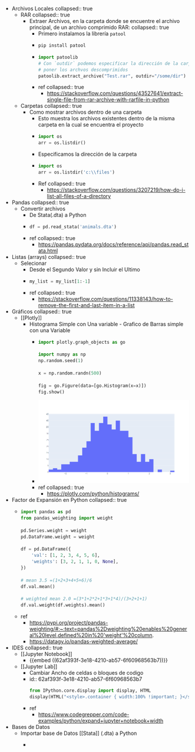 - Archivos Locales
  collapsed:: true
	- RAR
	  collapsed:: true
		- Extraer Archivos, en la carpeta donde se encuentre el archivo principal,  de un archivo comprimido RAR:
		  collapsed:: true
			- Primero instalamos la librería `patool`
			- ``` Python
			  pip install patool
			  ```
			- ``` Python
			  import patoolib
			  # Con `outdir` podemos especificar la dirección de la carpeta en la cual queremos 
			  # poner los archvos descomprimidos
			  patoolib.extract_archive("Test.rar", outdir="/some/dir")
			  ```
			- ref
			  collapsed:: true
				- https://stackoverflow.com/questions/43527641/extract-single-file-from-rar-archive-with-rarfile-in-python
	- Carpetas
	  collapsed:: true
		- Como mostrar archivos dentro de una carpeta
			- Esto muestra los archivos existentes dentro de la misma carpeta en la cual se encuentra el proyecto
			- ``` Python
			  import os
			  arr = os.listdir()
			  ```
			- Especificamos la dirección de la carpeta
			- ``` python
			  import os
			  arr = os.listdir('c:\\files')
			  ```
			- Ref
			  collapsed:: true
				- https://stackoverflow.com/questions/3207219/how-do-i-list-all-files-of-a-directory
- Pandas
  collapsed:: true
	- Convertir archivos
		- De Stata(.dta) a Python
		- ``` Python
		  df = pd.read_stata('animals.dta')
		  ```
		- ref
		  collapsed:: true
			- https://pandas.pydata.org/docs/reference/api/pandas.read_stata.html
- Listas (arrays)
  collapsed:: true
	- Selecionar
		- Desde el Segundo Valor y sin Incluir el Ultimo
		- ``` python
		  my_list = my_list[1:-1]
		  ```
		- ref
		  collapsed:: true
			- https://stackoverflow.com/questions/11338143/how-to-remove-the-first-and-last-item-in-a-list
- Gráficos
  collapsed:: true
	- [[Plotly]]
		- Histograma Simple con Una variable - Grafico de Barras simple con una Variable
			- ``` python
			  import plotly.graph_objects as go
			  
			  import numpy as np
			  np.random.seed(1)
			  
			  x = np.random.randn(500)
			  
			  fig = go.Figure(data=[go.Histogram(x=x)])
			  fig.show()
			  ```
			- ![image.png](../assets/image_1655650481523_0.png)
			- ref
			  collapsed:: true
				- https://plotly.com/python/histograms/
- Factor de Expansión en Python
  collapsed:: true
	- ``` python
	  import pandas as pd
	  from pandas_weighting import weight
	  
	  pd.Series.weight = weight
	  pd.DataFrame.weight = weight
	  
	  df = pd.DataFrame({
	      'val': [1, 2, 3, 4, 5, 6],
	      'weights': [3, 2, 1, 1, 0, None],
	  })
	  
	  # mean 3.5 =(1+2+3+4+5+6)/6
	  df.val.mean()
	  
	  # weighted mean 2.0 =(3*1+2*2+1*3+1*4)/(3+2+1+1)
	  df.val.weight(df.weights).mean()
	  ```
	- ref
		- https://pypi.org/project/pandas-weighting/#:~:text=pandas%2Dweighting%20enables%20general%20level,defined%20in%20'weight'%20column.
		- https://datagy.io/pandas-weighted-average/
- IDES
  collapsed:: true
	- [[Jupyter Notebook]]
		- {{embed ((62af393f-3e18-4210-ab57-6f60968563b7))}}
	- [[Jupyter Lab]]
		- Cambiar Ancho de celdas o bloques de codigo
		- id:: 62af393f-3e18-4210-ab57-6f60968563b7
		  ``` python
		  from IPython.core.display import display, HTML
		  display(HTML("<style>.container { width:100% !important; }</style>"))
		  ```
		- ref
			- https://www.codegrepper.com/code-examples/python/expand+jupyter+notebook+width
- Bases de Datos
	- Importar base de Datos [[Stata]] (.dta) a Python
		- ``` 
		  
		  ```